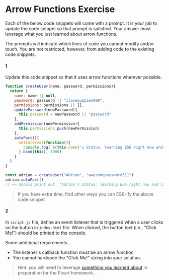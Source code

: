 # Arrow Functions Exercise

Each of the below code snippets will come with a prompt. It is your job to update the code snippet so that prompt is satisfied. Your answer must leverage what you just learned about arrow functions.

The prompts will indicate which lines of code you cannot modify and/or touch. You are not restricted, however, from adding code to the existing code snippets.

#### 1

Update this code snippet so that it uses arrow functions wherever possible.

```js
function createUser(name, password, permissions){
  return {
    name: name || null,
    password: password || "ilovepuppies999",
    permissions: permissions || [],
    updatePassword(newPassword){
      this.password = newPassword || "password"
    },
    addPermission(newPermission){
      this.permissions.push(newPermission)
    },
    autoPost(){
      setInterval(function(){
        console.log(`${this.name}'s Status: learning ES6 right now and it is rad.`)
      }.bind(this), 1000)
    }
  }
}

const adrian = createUser("Adrian", "awesomepassword311")
adrian.autoPost()
// => Should print out `"Adrian's Status: learning ES6 right now and it is rad."` every second
```

> If you have extra time, find other ways you can ES6-ify the above code snippet

#### 2

In `script.js` file, define an event listener that is triggered when a user clicks on the button in `index.html` file. When clicked, the button text (i.e., "Click Me!") should be printed to the console.

Some additional requirements...
- The listener's callback function must be an arrow function
- You cannot hardcode the "Click Me!" string into your solution.

> Hint: you will need to leverage [something you learned about](https://github.com/ga-wdi-lessons/js-events-callbacks#the-event-object) in preparation for the Pixart homework...
